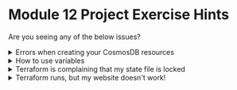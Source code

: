 # Module 12 Project Exercise Hints

Are you seeing any of the below issues?

<details markdown="1">
<summary markdown="1">
Errors when creating your CosmosDB resources
</summary>



</details>

<details markdown="1">
<summary markdown="1">
How to use variables
</summary>

</details>

<details markdown="1">
<summary markdown="1">
Terraform is complaining that my state file is locked
</summary>

</details>

<details markdown="1">
<summary markdown="1">
Terraform runs, but my website doesn't work!
</summary>

</details>